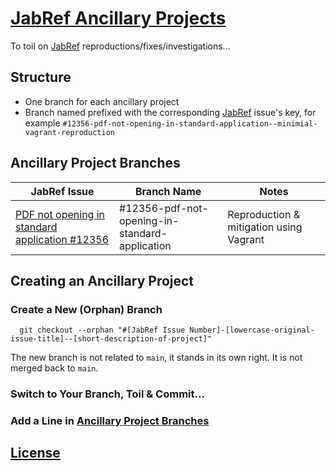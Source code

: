 # [JabRef Ancillary Projects]()

To toil on [JabRef](https://github.com/JabRef/jabref) reproductions/fixes/investigations...

## Structure

- One branch for each ancillary project
- Branch named prefixed with the corresponding [JabRef](https://github.com/JabRef/jabref) issue's key, for example
  `#12356-pdf-not-opening-in-standard-application--minimial-vagrant-reproduction`

## Ancillary Project Branches

| JabRef Issue                                                                                    | Branch Name                                    | Notes                                   |
|-------------------------------------------------------------------------------------------------|------------------------------------------------|-----------------------------------------|
| [PDF not opening in standard application #12356](https://github.com/JabRef/jabref/issues/12356) | #12356-pdf-not-opening-in-standard-application | Reproduction & mitigation using Vagrant |

## Creating an Ancillary Project

### Create a New (Orphan) Branch

 ```shell
   git checkout --orphan "#[JabRef Issue Number]-[lowercase-original-issue-title]--[short-description-of-project]"
   ```

The new branch is not related to `main`, it stands in its own right. It is not merged back to `main`.

### Switch to Your Branch, Toil & Commit...

### Add a Line in [Ancillary Project Branches](#ancillary-project-branches)

## [License](LICENSE)